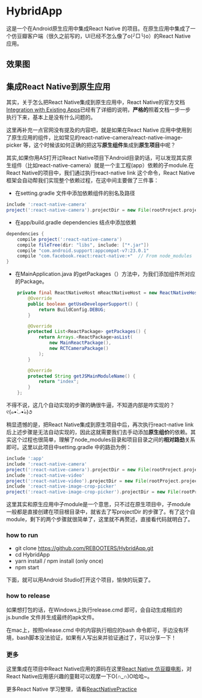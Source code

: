 # HybridApp

这是一个在Android原生应用中集成React Native 的项目。在原生应用中集成了一个仿豆瓣客户端（很久之前写的，UI已经不怎么像了o(╯□╰)o）的React Native应用。

## 效果图




## 集成React Native到原生应用

其实，关于怎么把React Native集成到原生应用中，React Native的官方文档[Integration with Existing Apps](http://facebook.github.io/react-native/docs/integration-with-existing-apps.html)已经有了详细的说明，**严格的**照着文档一步一步执行下来，基本上是没有什么问题的。


这里再补充一点官网没有提及的内容吧，就是如果在React Native 应用中使用到了原生应用的组件，比如常见的react-native-camera/react-native-image-picker 等，这个时候该如何正确的把这写**原生组件**集成到**原生项目**中呢？

其实,如果你用AS打开过React Native项目下Android目录的话，可以发现其实原生组件（比如react-native-camera）就是一个主工程(app）依赖的子module.在React Native的项目中，我们通过执行react-native link 这个命令，React Native框架会自动帮我们实现整个依赖过程，在这中间主要做了三件事：


- 在setting.gradle 文件中添加依赖组件的别名及路径

```gradle
include ':react-native-camera'
project(':react-native-camera').projectDir = new File(rootProject.projectDir, '../node_modules/react-native-camera/android')
```

- 在app/build.gradle dependencies 结点中添加依赖
```gradle
dependencies {
    compile project(':react-native-camera')
    compile fileTree(dir: "libs", include: ["*.jar"])
    compile "com.android.support:appcompat-v7:23.0.1"
    compile "com.facebook.react:react-native:+"  // From node_modules
}
```

- 在MainApplication.java 的getPackages（）方法中，为我们添加组件所对应的Package。

```java
    private final ReactNativeHost mReactNativeHost = new ReactNativeHost(this) {
        @Override
        public boolean getUseDeveloperSupport() {
            return BuildConfig.DEBUG;
        }

        @Override
        protected List<ReactPackage> getPackages() {
            return Arrays.<ReactPackage>asList(
                new MainReactPackage(),
                new RCTCameraPackage()
            );
        }

        @Override
        protected String getJSMainModuleName() {
            return "index";
        }
    };
```

不得不说，这几个自动实现的步骤的确很牛逼，不知道内部是咋实现的？୧(๑•̀◡•́๑)૭

稍显遗憾的是，把React Native集成到原生项目中后，再次执行react-native link后上述步骤是无法自动实现的，因此这就需要我们去手动添加**原生组价**的依赖。其实这个过程也很简单，理解了node_modules目录和项目目录之间的**相对路劲**关系即可。这里以此项目中setting.gradle 中的路劲为例：

```gradle
include ':app'
include ':react-native-camera'
project(':react-native-camera').projectDir = new File(rootProject.projectDir, 'node_modules/react-native-camera/android')
include ':react-native-video'
project(':react-native-video').projectDir = new File(rootProject.projectDir, 'node_modules/react-native-video/android')
include ':react-native-image-crop-picker'
project(':react-native-image-crop-picker').projectDir = new File(rootProject.projectDir, 'node_modules/react-native-image-crop-picker/android')
```

这里其实和原生应用中子module是一个意思，只不过在原生项目中，子module一般都是直接创建在项目根目录中，就省去了写projectDir 的步骤了。有了这个自module，剩下的两个步骤就很简单了，这里就不再赘述，直接看代码就明白了。

### how to run


- git clone https://github.com/REBOOTERS/HybridApp.git
- cd HybridApp
- yarn install / npm install (only once)
- npm start 

下面，就可以用Android Studio打开这个项目，愉快的玩耍了。

### how to release 

如果想打包的话，在Windows上执行release.cmd 即可，会自动生成相应的js.bundle 文件并生成最终的apk文件。

在mac上，按照release.cmd 中的内容执行相应的bash 命令即可，手边没有环境，bash脚本没法验证，如果有人写出来并验证通过了，可以分享一下！

### 更多

这里集成在项目中React Native应用的源码在这里[React Native 仿豆瓣电影](https://github.com/REBOOTERS/BestPracticesRN)，对React Native应用感兴趣的童鞋可以观摩一下O(∩_∩)O哈哈~。

更多React Native 学习整理，请看[ReactNativePractice](https://github.com/REBOOTERS/ReactNativePractice)
